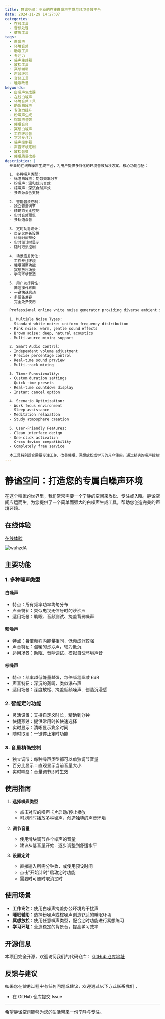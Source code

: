 ```yaml
---
title: 静谧空间：专业的在线白噪声生成与环境音效平台
date: 2024-11-29 14:27:07
categories:
  - 在线工具
  - 音频处理
  - 健康工具
tags:
  - 白噪声
  - 环境音效
  - 助眠工具
  - 专注力
  - 噪声生成器
  - 放松工具
  - 冥想辅助
  - 声音环境
  - 音频工具
  - 睡眠改善
keywords:
  - 白噪声生成器
  - 在线白噪声
  - 环境音效工具
  - 助眠白噪声
  - 专注力提升
  - 粉噪声生成
  - 棕噪声音效
  - 睡眠音频
  - 冥想白噪声
  - 工作环境音
  - 学习专注力
  - 噪声控制器
  - 声音环境定制
  - 放松音效
  - 睡眠质量改善
description: |
  专业的在线白噪声生成平台，为用户提供多样化的环境音效解决方案。核心功能包括：

  1. 多种噪声类型：
  - 标准白噪声：均匀频率分布
  - 粉噪声：温和低沉音效
  - 棕噪声：深沉自然声效
  - 多声源混合支持

  2. 智能音频控制：
  - 独立音量调节
  - 精确百分比控制
  - 实时音效预览
  - 多轨道混音

  3. 定时功能设计：
  - 自定义时长设置
  - 快捷时间预设
  - 实时倒计时显示
  - 随时取消控制

  4. 场景应用优化：
  - 工作专注环境
  - 睡眠辅助功能
  - 冥想放松场景
  - 学习环境营造

  5. 用户友好特性：
  - 简洁操作界面
  - 一键快速启动
  - 多设备兼容
  - 完全免费使用

  Professional online white noise generator providing diverse ambient sound solutions. Key features include:

  1. Multiple Noise Types:
  - Standard white noise: uniform frequency distribution
  - Pink noise: warm, gentle sound effects
  - Brown noise: deep, natural acoustics
  - Multi-source mixing support

  2. Smart Audio Control:
  - Independent volume adjustment
  - Precise percentage control
  - Real-time sound preview
  - Multi-track mixing

  3. Timer Functionality:
  - Custom duration settings
  - Quick time presets
  - Real-time countdown display
  - Instant cancel option

  4. Scenario Optimization:
  - Work focus environment
  - Sleep assistance
  - Meditation relaxation
  - Study atmosphere creation

  5. User-Friendly Features:
  - Clean interface design
  - One-click activation
  - Cross-device compatibility
  - Completely free service

  本工具特别适合需要专注工作、改善睡眠、冥想放松或学习的用户使用。通过精确的噪声控制和时间管理，帮助用户创造理想的声音环境。支持多种噪声类型混合，满足不同场景需求，所有功能完全免费使用。
---
```


# 静谧空间：打造您的专属白噪声环境

在这个喧嚣的世界里，我们常常需要一个宁静的空间来放松、专注或入眠。静谧空间应运而生，为您提供了一个简单而强大的白噪声生成工具，帮助您创造完美的声境环境。

## 在线体验

[在线体验](https://peace.cdtools.click)

![wuhzdA](https://cdn.jsdelivr.net/gh/houxiaozhao/imageLibrary@master/uPic/2024/12/03/wuhzdA.png)

## 主要功能

### 1. 多种噪声类型

#### 白噪声

- 特点：所有频率功率均匀分布
- 声音特征：类似电视无信号时的沙沙声
- 适用场景：助眠、音频测试、掩盖背景噪声

#### 粉噪声

- 特点：每倍频程内能量相同，低频成分较强
- 声音特征：温暖的沙沙声，较为低沉
- 适用场景：助眠、音响调试、模拟自然环境声音

#### 棕噪声

- 特点：频率越低能量越强，每倍频程衰减 6dB
- 声音特征：深沉的轰鸣，类似瀑布声
- 适用场景：深度放松、掩盖低频噪声、创造沉浸感

### 2. 智能定时功能

- 灵活设置：支持自定义时长，精确到分钟
- 快捷预设：提供常用时长快速选择
- 实时显示：清晰显示剩余时间
- 随时取消：一键停止定时功能

### 3. 音量精确控制

- 独立调节：每种噪声类型都可以单独调节音量
- 百分比显示：直观显示当前音量大小
- 实时响应：音量调节即时生效

## 使用指南

1. **选择噪声类型**

   - 点击对应的噪声卡片启动/停止播放
   - 可以同时播放多种噪声，创造独特的声音环境

2. **调节音量**

   - 使用滑块调节各个噪声的音量
   - 建议从低音量开始，逐步调整到舒适水平

3. **设置定时**
   - 直接输入所需分钟数，或使用预设时间
   - 点击"开始计时"启动定时功能
   - 需要时可随时取消定时

## 使用场景

- **工作专注**：使用白噪声掩盖办公环境的干扰声
- **睡眠辅助**：选择粉噪声或棕噪声创造舒适的睡眠环境
- **冥想放松**：使用任意噪声类型，配合定时功能进行冥想练习
- **学习环境**：营造稳定的背景音，提高学习效率

## 开源信息

本项目完全开源，欢迎访问我们的代码仓库：
[GitHub 仓库地址](https://github.com/houxiaozhao/whiteNoise)

## 反馈与建议

如果您在使用过程中有任何问题或建议，欢迎通过以下方式联系我们：

- 在 GitHub 仓库提交 Issue

---

希望静谧空间能够为您的生活带来一份宁静与专注。
